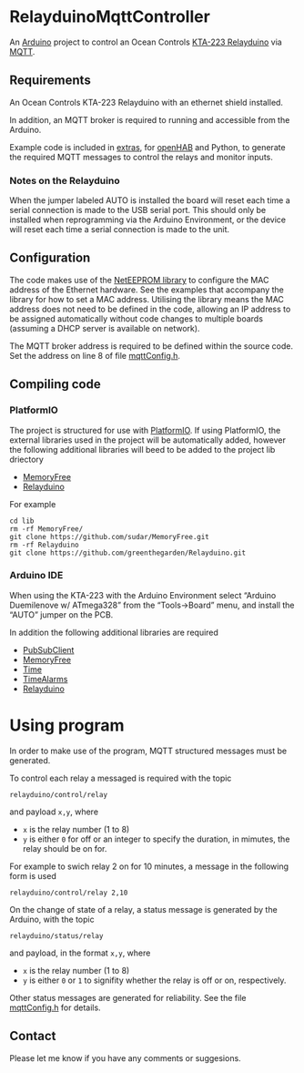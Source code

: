 # RelayduinoMqttController

An [Arduino](http://arduino.cc) project to control an Ocean Controls [KTA-223 Relayduino](https://oceancontrols.com.au/KTA-223.html) via [MQTT](http://mqtt.org).


## Requirements

An Ocean Controls KTA-223 Relayduino with an ethernet shield installed.

In addition, an MQTT broker is required to running and accessible from the Arduino.

Example code is included in [extras](extras), for [openHAB](http://openhab.org) and Python, to generate the required MQTT messages to control the relays and monitor inputs.

### Notes on the Relayduino

When the jumper labeled AUTO is installed the board will reset each time a serial connection is made to the USB serial port. This should only be installed when reprogramming via the Arduino Environment, or the device will reset each time a serial connection is made to the unit.

## Configuration

The code makes use of the [NetEEPROM library](https://github.com/gregington/NetEEPROM) to configure the MAC address of the Ethernet hardware. See the examples that accompany the library for how to set a MAC address. Utilising the library means the MAC address does not need to be defined in the code, allowing an IP address to be assigned automatically without code changes to multiple boards (assuming a DHCP server is available on network).

The MQTT broker address is required to be defined within the source code. Set the address on line 8 of file [mqttConfig.h](RelayshieldMqttController/mqttConfig.h).

## Compiling code

### PlatformIO

The project is structured for use with [PlatformIO](http://platformio.org). If using PlatformIO, the external libraries used in the project will be automatically added, however the following additional libraries will beed to be added to the project lib driectory

- [MemoryFree](https://github.com/sudar/MemoryFree)
- [Relayduino](https://github.com/greenthegarden/Relayduino)

For example

```
cd lib
rm -rf MemoryFree/
git clone https://github.com/sudar/MemoryFree.git
rm -rf Relayduino
git clone https://github.com/greenthegarden/Relayduino.git
```

### Arduino IDE

When using the KTA-223 with the Arduino Environment select “Arduino Duemilenove w/ ATmega328”
from the “Tools->Board” menu, and install the “AUTO” jumper on the PCB.

In addition the following additional libraries are required

- [PubSubClient](https://github.com/knolleary/pubsubclient)
- [MemoryFree](https://github.com/sudar/MemoryFree)
- [Time](http://www.pjrc.com/teensy/td_libs_Time.html)
- [TimeAlarms](http://www.pjrc.com/teensy/td_libs_TimeAlarms.html)
- [Relayduino](https://github.com/greenthegarden/Relayduino)

# Using program

In order to make use of the program, MQTT structured messages must be generated.

To control each relay a messaged is required with the topic

```
relayduino/control/relay
```

and payload `x,y`, where

- `x` is the relay number (1 to 8)
- `y` is either `0` for off or an integer to specify the duration, in mimutes, the relay should be on for.

For example to swich relay 2 on for 10 minutes, a message in the following form is used

```
relayduino/control/relay 2,10
```

On the change of state of a relay, a status message is generated by the Arduino, with the topic

```
relayduino/status/relay
```

and payload, in the format `x,y`, where

- `x` is the relay number (1 to 8)
- `y` is either `0` or `1` to signifity whether the relay is off or on, respectively.

Other status messages are generated for reliability. See the file [mqttConfig.h](RelayshieldMqttController/mqttConfig.h) for details.

## Contact

Please let me know if you have any comments or suggesions.
